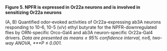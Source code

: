 **Figure 5. NPFR is expressed in Or22a neurons and is involved in sensitizing Or22a neurons**

(A, B) Quantified odor-evoked activities of Or22a-expressing ab3A neurons responding to 10-6, 10-5 (v/v) ethyl butyrate for the NPFR-downregulated flies by ORN-specific Orco-Gal4 and ab3A neuron-specific Or22a-Gal4 drivers. 
_Data are presented as means ± 95% confidence interval, n≥6, two-way ANOVA, \*\*\*P ≤ 0.001._
